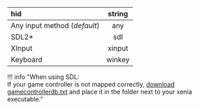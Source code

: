 |**hid**                             | **string** |
|:-----------------------------------|:----------:|
| Any input method (*default*)       |   any      |
| SDL2*                              |   sdl      |
| XInput                             |   xinput   |
| Keyboard                           |   winkey   |

!!! info "When using SDL:<br/>If your game controller is not mapped correctly, [download gamecontrollerdb.txt](https://github.com/gabomdq/SDL_GameControllerDB/blob/master/gamecontrollerdb.txt) and place it in the folder next to your xenia executable."
